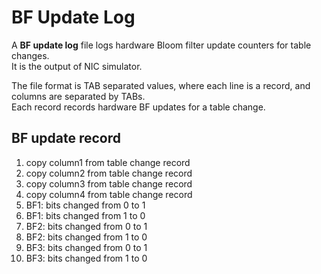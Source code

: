 # BF Update Log

A **BF update log** file logs hardware Bloom filter update counters for table changes.  
It is the output of NIC simulator.

The file format is TAB separated values, where each line is a record, and columns are separated by TABs.  
Each record records hardware BF updates for a table change.

## BF update record

1.  copy column1 from table change record
2.  copy column2 from table change record
3.  copy column3 from table change record
4.  copy column4 from table change record
5.  BF1: bits changed from 0 to 1
6.  BF1: bits changed from 1 to 0
7.  BF2: bits changed from 0 to 1
8.  BF2: bits changed from 1 to 0
9.  BF3: bits changed from 0 to 1
10. BF3: bits changed from 1 to 0

